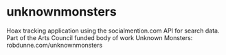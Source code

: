 unknownmonsters
===============

Hoax tracking application using the socialmention.com API for search data. Part of the Arts Council funded body of work Unknown Monsters: robdunne.com/unknownmonsters


